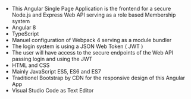 

  - This Angular Single Page Application is the frontend for a secure Node.js and Express Web API serving as a role based Membership system
  - Angular 8 
  - TypeScript
  - Manuel configuration of Webpack 4 serving as a module bundler
  - The login system is using a JSON Web Token ( JWT )
  - The user will have access to the secure endpoints of the Web API passing login and using the JWT
  - HTML and CSS
  - Mainly JavaScript ES5, ES6 and ES7
  - Traditionel Bootstrap by CDN for the responsive design of this Angular App 
  - Visual Studio Code as Text Editor